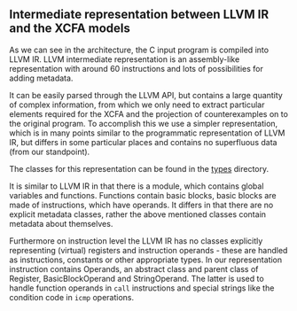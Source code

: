 ## Intermediate representation between LLVM IR and the XCFA models

As we can see in the architecture, the C input program is compiled into LLVM IR. LLVM intermediate
representation is an assembly-like representation with around 60 instructions and lots of
possibilities for adding metadata.

It can be easily parsed through the LLVM API, but contains a large quantity of complex information,
from which we only need to extract particular elements required for the XCFA and the projection of
counterexamples on to the original program. To accomplish this we use a simpler representation,
which is in many points similar to the programmatic representation of LLVM IR, but differs in some
particular places and contains no superfluous data (from our standpoint).

The classes for this representation can be found in
the [types](https://github.com/ftsrg/theta-c-frontend/tree/master/src/types) directory.

It is similar to LLVM IR in that there is a module, which contains global variables and functions.
Functions contain basic blocks, basic blocks are made of instructions, which have operands. It
differs in that there are no explicit metadata classes, rather the above mentioned classes contain
metadata about themselves.

Furthermore on instruction level the LLVM IR has no classes explicitly representing (virtual)
registers and instruction operands - these are handled as instructions, constants or other
appropriate types. In our representation instruction contains Operands, an abstract class and parent
class of Register, BasicBlockOperand and StringOperand. The latter is used to handle function
operands in `call` instructions and special strings like the condition code in `icmp` operations.
